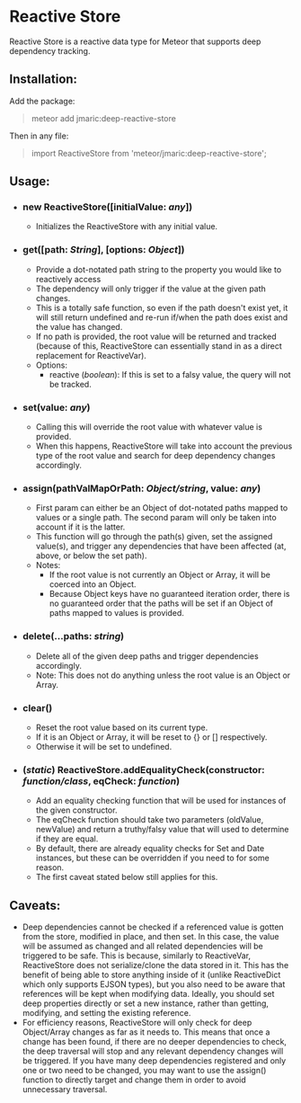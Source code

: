 # Reactive Store

Reactive Store is a reactive data type for Meteor that supports deep dependency tracking.

## Installation:
Add the package:
> meteor add jmaric:deep-reactive-store

Then in any file:
> import ReactiveStore from 'meteor/jmaric:deep-reactive-store';

## Usage:
- ### new ReactiveStore([initialValue: _any_])
    - Initializes the ReactiveStore with any initial value.
- ### get([path: _String_], [options: _Object_])
    - Provide a dot-notated path string to the property you would like to reactively access
    - The dependency will only trigger if the value at the given path changes.
    - This is a totally safe function, so even if the path doesn't exist yet, it will still return undefined and re-run if/when the path does exist and the value has changed.
    - If no path is provided, the root value will be returned and tracked (because of this, ReactiveStore can essentially stand in as a direct replacement for ReactiveVar).
    - Options:
        - reactive (_boolean_): If this is set to a falsy value, the query will not be tracked.
- ### set(value: _any_)
    - Calling this will override the root value with whatever value is provided.
    - When this happens, ReactiveStore will take into account the previous type of the root value and search for deep dependency changes accordingly.
- ### assign(pathValMapOrPath: _Object/string_, value: _any_)
    - First param can either be an Object of dot-notated paths mapped to values or a single path. The second param will only be taken into account if it is the latter.
    - This function will go through the path(s) given, set the assigned value(s), and trigger any dependencies that have been affected (at, above, or below the set path).
    - Notes:
        - If the root value is not currently an Object or Array, it will be coerced into an Object.
        - Because Object keys have no guaranteed iteration order, there is no guaranteed order that the paths will be set if an Object of paths mapped to values is provided.
- ### delete(...paths: _string_)
    - Delete all of the given deep paths and trigger dependencies accordingly.
    - Note: This does not do anything unless the root value is an Object or Array.
- ### clear()
    - Reset the root value based on its current type.
    - If it is an Object or Array, it will be reset to {} or [] respectively.
    - Otherwise it will be set to undefined.    
- ### (_static_) ReactiveStore.addEqualityCheck(constructor: _function/class_, eqCheck: _function_)
    - Add an equality checking function that will be used for instances of the given constructor.
    - The eqCheck function should take two parameters (oldValue, newValue) and return a truthy/falsy value that will used to determine if they are equal.
    - By default, there are already equality checks for Set and Date instances, but these can be overridden if you need to for some reason.
    - The first caveat stated below still applies for this.

## Caveats:
- Deep dependencies cannot be checked if a referenced value is gotten from the store, modified in place, and then set. In this case, the value will be assumed as changed and all related dependencies will be triggered to be safe. This is because, similarly to ReactiveVar, ReactiveStore does not serialize/clone the data stored in it. This has the benefit of being able to store anything inside of it (unlike ReactiveDict which only supports EJSON types), but you also need to be aware that references will be kept when modifying data. Ideally, you should set deep properties directly or set a new instance, rather than getting, modifying, and setting the existing reference.
- For efficiency reasons, ReactiveStore will only check for deep Object/Array changes as far as it needs to. This means that once a change has been found, if there are no deeper dependencies to check, the deep traversal will stop and any relevant dependency changes will be triggered. If you have many deep dependencies registered and only one or two need to be changed, you may want to use the assign() function to directly target and change them in order to avoid unnecessary traversal.